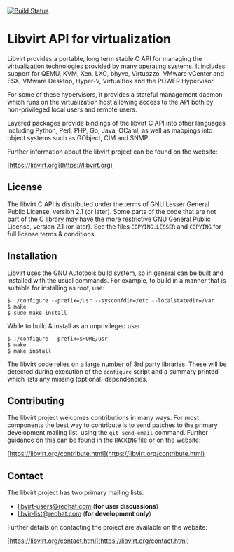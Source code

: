 [![Build Status](https://travis-ci.org/libvirt/libvirt.svg)](https://travis-ci.org/libvirt/libvirt)

Libvirt API for virtualization
==============================

Libvirt provides a portable, long term stable C API for managing the
virtualization technologies provided by many operating systems. It
includes support for QEMU, KVM, Xen, LXC, bhyve, Virtuozzo, VMware
vCenter and ESX, VMware Desktop, Hyper-V, VirtualBox and the POWER
Hypervisor.

For some of these hypervisors, it provides a stateful management
daemon which runs on the virtualization host allowing access to the
API both by non-privileged local users and remote users.

Layered packages provide bindings of the libvirt C API into other
languages including Python, Perl, PHP, Go, Java, OCaml, as well as
mappings into object systems such as GObject, CIM and SNMP.

Further information about the libvirt project can be found on the
website:

[https://libvirt.org](https://libvirt.org)


License
-------

The libvirt C API is distributed under the terms of GNU Lesser General
Public License, version 2.1 (or later). Some parts of the code that are
not part of the C library may have the more restrictive GNU General
Public License, version 2.1 (or later). See the files `COPYING.LESSER`
and `COPYING` for full license terms & conditions.


Installation
------------

Libvirt uses the GNU Autotools build system, so in general can be built
and installed with the usual commands. For example, to build in a manner
that is suitable for installing as root, use:

```
$ ./configure --prefix=/usr --sysconfdir=/etc --localstatedir=/var
$ make
$ sudo make install
```

While to build & install as an unprivileged user

```
$ ./configure --prefix=$HOME/usr
$ make
$ make install
```

The libvirt code relies on a large number of 3rd party libraries. These will
be detected during execution of the `configure` script and a summary printed
which lists any missing (optional) dependencies.


Contributing
------------

The libvirt project welcomes contributions in many ways. For most components
the best way to contribute is to send patches to the primary development
mailing list, using the `git send-email` command. Further guidance on this
can be found in the `HACKING` file or on the website:

[https://libvirt.org/contribute.html](https://libvirt.org/contribute.html)


Contact
-------

The libvirt project has two primary mailing lists:

  * libvirt-users@redhat.com (**for user discussions**)
  * libvir-list@redhat.com (**for development only**)

Further details on contacting the project are available on the website:

[https://libvirt.org/contact.html](https://libvirt.org/contact.html)
